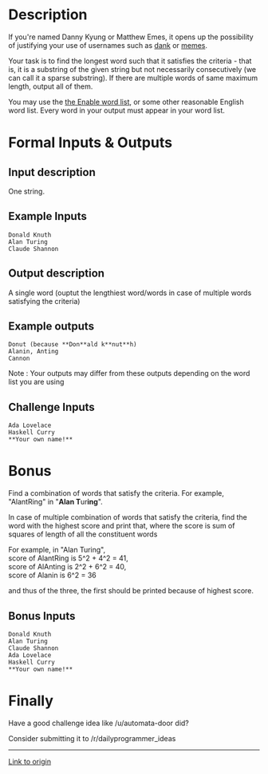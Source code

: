 # Description

If you're named Danny Kyung or Matthew Emes, it opens up the possibility of justifying your use of usernames such as [dank](https://github.com/dank) or [memes](https://github.com/memes).

Your task is to find the longest word such that it satisfies the criteria - that is, it is a substring of the given string but not necessarily consecutively (we can call it a sparse substring). 
If there are multiple words of same maximum length, output all of them.

You may use the [the Enable word list](http://norvig.com/ngrams/enable1.txt), or some other reasonable English word list. Every word in your output must appear in your word list.

# Formal Inputs & Outputs
## Input description

One string.

## Example Inputs

    Donald Knuth
    Alan Turing
    Claude Shannon

## Output description
A single word (ouptut the lengthiest word/words in case of multiple words satisfying the criteria)

## Example outputs

    Donut (because **Don**ald k**nut**h)
    Alanin, Anting
    Cannon

Note : Your outputs may differ from these outputs depending on the word list you are using

## Challenge Inputs

    Ada Lovelace
    Haskell Curry
    **Your own name!**

# Bonus

Find a combination of words that satisfy the criteria. For example, "AlantRing" in "**Alan T**ur**ing**".

In case of multiple combination of words that satisfy the criteria, find the word with the highest score and print that, where the score is sum of squares of length of all the constituent words

For example, in "Alan Turing",   
score of AlantRing is  5^2 + 4^2 = 41,  
score of AlAnting is 2^2 + 6^2 = 40,  
score of Alanin is 6^2 = 36

and thus of the three, the first should be printed because of highest score.

## Bonus Inputs

    Donald Knuth
    Alan Turing
    Claude Shannon
    Ada Lovelace
    Haskell Curry
    **Your own name!**

# Finally

Have a good challenge idea like /u/automata-door did?

Consider submitting it to /r/dailyprogrammer_ideas

---

[Link to origin](https://www.reddit.com/r/dailyprogrammer/50hbtp)